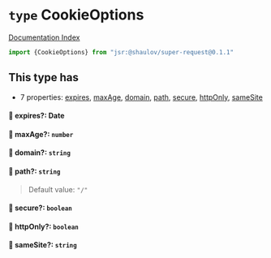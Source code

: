# `type` CookieOptions

[Documentation Index](../README.md)

```ts
import {CookieOptions} from "jsr:@shaulov/super-request@0.1.1"
```

## This type has

- 7 properties:
[expires](#-expires-date),
[maxAge](#-maxage-number),
[domain](#-domain-string),
[path](#-path-string),
[secure](#-secure-boolean),
[httpOnly](#-httponly-boolean),
[sameSite](#-samesite-string)


#### 📄 expires?: Date



#### 📄 maxAge?: `number`



#### 📄 domain?: `string`



#### 📄 path?: `string`

> Default value: `"/"`



#### 📄 secure?: `boolean`



#### 📄 httpOnly?: `boolean`



#### 📄 sameSite?: `string`



